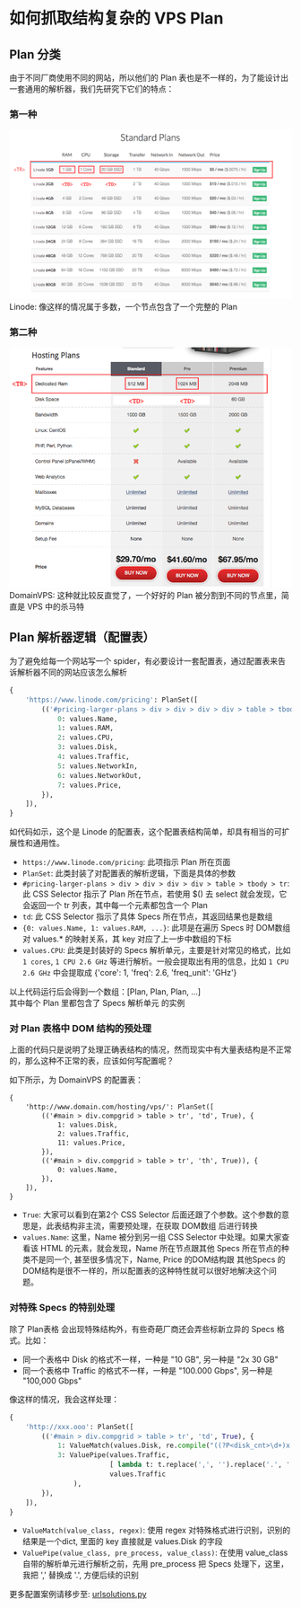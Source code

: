 # 如何抓取结构复杂的 VPS Plan
## Plan 分类
由于不同厂商使用不同的网站，所以他们的 Plan 表也是不一样的，为了能设计出一套通用的解析器，我们先研究下它们的特点：  

### 第一种
![Linode: 一个节点就是一个 Plan](./docs/images/linode_pricing.png)  
Linode: 像这样的情况属于多数，一个节点包含了一个完整的 Plan  

### 第二种
![DomainVPS: 一个 Plan 被分割到多个节点中](./docs/images/domain_vps.png)  
DomainVPS: 这种就比较反直觉了，一个好好的 Plan 被分割到不同的节点里，简直是 VPS 中的杀马特  


## Plan 解析器逻辑（配置表）
为了避免给每一个网站写一个 spider，有必要设计一套配置表，通过配置表来告诉解析器不同的网站应该怎么解析  

```python
{
    'https://www.linode.com/pricing': PlanSet([
        (('#pricing-larger-plans > div > div > div > div > table > tbody > tr', 'td'), {
            0: values.Name,
            1: values.RAM,
            2: values.CPU,
            3: values.Disk,
            4: values.Traffic,
            5: values.NetworkIn,
            6: values.NetworkOut,
            7: values.Price,
        }),
    ]),
}
```
如代码如示，这个是 Linode 的配置表，这个配置表结构简单，却具有相当的可扩展性和通用性。  
- `https://www.linode.com/pricing`: 此项指示 Plan 所在页面
- `PlanSet`: 此类封装了对配置表的解析逻辑，下面是具体的参数
- `#pricing-larger-plans > div > div > div > div > table > tbody > tr`: 此 CSS Selector 指示了 Plan 所在节点，若使用 $() 去 select 就会发现，它会返回一个 tr 列表，其中每一个元素都包含一个 Plan
- `td`: 此 CSS Selector 指示了具体 Specs 所在节点，其返回结果也是数组
- `{0: values.Name, 1: values.RAM, ...}`: 此项是在遍历 Specs 时 DOM数组 对 values.\* 的映射关系，其 key 对应了上一步中数组的下标
- `values.CPU`: 此类是封装好的 Specs 解析单元，主要是针对常见的格式，比如 `1 cores`, `1 CPU 2.6 GHz` 等进行解析。一般会提取出有用的信息，比如 `1 CPU 2.6 GHz` 中会提取成 {'core': 1, 'freq': 2.6, 'freq_unit': 'GHz'}

以上代码运行后会得到一个数组：[Plan, Plan, Plan, ...]  
其中每个 Plan 里都包含了 Specs 解析单元 的实例  

### 对 Plan 表格中 DOM 结构的预处理
上面的代码只是说明了处理正确表结构的情况，然而现实中有大量表结构是不正常的，那么这种不正常的表，应该如何写配置呢？  

如下所示，为 DomainVPS 的配置表：

```
{
    'http://www.domain.com/hosting/vps/': PlanSet([
        (('#main > div.compgrid > table > tr', 'td', True), {
            1: values.Disk,
            2: values.Traffic,
            11: values.Price,
        }),
        (('#main > div.compgrid > table > tr', 'th', True)), {
            0: values.Name,
        }),
    ]),
}
```
- `True`: 大家可以看到在第2个 CSS Selector 后面还跟了个参数。这个参数的意思是，此表结构非主流，需要预处理，在获取 DOM数组 后进行转换
- `values.Name`: 这里，Name 被分到另一组 CSS Selector 中处理。如果大家查看该 HTML 的元素，就会发现，Name 所在节点跟其他 Specs 所在节点的种类不是同一个, 甚至很多情况下，Name, Price 的DOM结构跟 其他Specs 的DOM结构是很不一样的，所以配置表的这种特性就可以很好地解决这个问题。 

### 对特殊 Specs 的特别处理
除了 Plan表格 会出现特殊结构外，有些奇葩厂商还会弄些标新立异的 Specs 格式。比如：  

- 同一个表格中 Disk 的格式不一样，一种是 "10 GB", 另一种是 "2x 30 GB"
- 同一个表格中 Traffic 的格式不一样，一种是 "100.000 Gbps", 另一种是 "100,000 Gbps"

像这样的情况，我会这样处理：  
```python
{
    'http://xxx.ooo': PlanSet([
        (('#main > div.compgrid > table > tr', 'td', True), {
            1: ValueMatch(values.Disk, re.compile("((?P<disk_cnt>\d+)x ?)?(?P<size>\d+)(?P<size_unit>\w+) (?P<disk_type>SSD)")),
            3: ValuePipe(values.Traffic, 
                         [ lambda t: t.replace(',', '').replace('.', '') + ' GB'],
                         values.Traffic
                ),
        }),
    ]),
}
```

- `ValueMatch(value_class, regex)`: 使用 regex 对特殊格式进行识别，识别的结果是一个dict, 里面的 key 直接就是 values.Disk 的字段
- `ValuePipe(value_class, pre_process, value_class)`: 在使用 value_class 自带的解析单元进行解析之前，先用 pre_process 把 Specs 处理下，这里，我把 ',' 替换成 '.', 方便后续的识别

更多配置案例请移步至: [urlsolutions.py](vps/libs/solution/urlsolutions.py)
